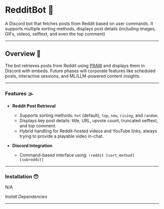 # RedditBot 🌂
A Discord bot that fetches posts from Reddit based on user commands. It supports multiple sorting methods, displays post details (including images, GIFs, videos, selftext, and even the top comment)

---

## Overview 🚀

 The bot retrieves posts from Reddit using [PRAW](https://praw.readthedocs.io/) and displays them in Discord with embeds. Future phases will corporate features like scheduled posts, interactive sessions, and ML/LLM-powered content insights.


---

### Features 🌫
- **Reddit Post Retrieval**
  - Supports sorting methods: `hot` (default), `top`, `new`, `rising`, and `random`.
  - Displays key post details: title, URL, upvote count, truncated selftext, and top comment.
  -  Hybrid handling for Reddit-hosted videos and YouTube links, always trying to provide a playable video in-chat.

- **Discord Integration**
  - Command-based interface using:
    ```!reddit [sort_method] [subreddit]```
---


### Installation 😯

N/A

*Install Dependencies*


---

